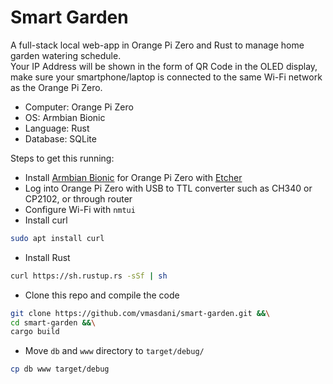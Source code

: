 # Smart Garden  

A full-stack local web-app in Orange Pi Zero and Rust to manage home garden watering schedule.  
Your IP Address will be shown in the form of QR Code in the OLED display, make sure your smartphone/laptop is connected to the same Wi-Fi network as the Orange Pi Zero. 

- Computer: Orange Pi Zero
- OS: Armbian Bionic
- Language: Rust
- Database: SQLite

Steps to get this running:
- Install [Armbian Bionic](https://www.armbian.com/orange-pi-zero/) for Orange Pi Zero with [Etcher](https://www.balena.io/etcher/)
- Log into Orange Pi Zero with USB to TTL converter such as CH340 or CP2102, or through router
- Configure Wi-Fi with `nmtui`
- Install curl
```sh
sudo apt install curl
```
- Install Rust
```sh
curl https://sh.rustup.rs -sSf | sh
```
- Clone this repo and compile the code
```sh 
git clone https://github.com/vmasdani/smart-garden.git &&\
cd smart-garden &&\
cargo build
```
- Move `db` and `www` directory to `target/debug/`
```sh
cp db www target/debug
```
